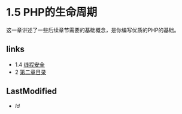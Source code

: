 # 1.5 PHP的生命周期 

这一章讲述了一些后续章节需要的基础概念，是你编写优质的PHP的基础。


## links
   * 1.4 [线程安全](<1.4.md>)
   * 2 [第二章目录](<2.md>)

## LastModified 
   * $Id$
